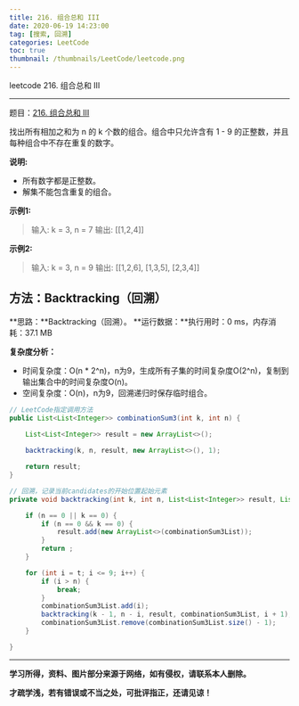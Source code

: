 ```yaml
---
title: 216. 组合总和 III
date: 2020-06-19 14:23:00
tag: [搜索, 回溯]
categories: LeetCode
toc: true
thumbnail: /thumbnails/LeetCode/leetcode.png
---
```


leetcode 216. 组合总和 III

<!--more-->

---

题目：[216. 组合总和 III](https://leetcode-cn.com/problems/combination-sum-iii/)

找出所有相加之和为 n 的 k 个数的组合。组合中只允许含有 1 - 9 的正整数，并且每种组合中不存在重复的数字。

**说明:**

* 所有数字都是正整数。
* 解集不能包含重复的组合。

**示例1:**

> 输入: k = 3, n = 7
> 输出: [[1,2,4]]

**示例2:**

> 输入: k = 3, n = 9
> 输出: [[1,2,6], [1,3,5], [2,3,4]]

## 方法：Backtracking（回溯）

**思路：**Backtracking（回溯）。
**运行数据：**执行用时：0 ms，内存消耗：37.1 MB

**复杂度分析：**

* 时间复杂度：O(n * 2^n)，n为9，生成所有子集的时间复杂度O(2^n)，复制到输出集合中的时间复杂度O(n)。
* 空间复杂度：O(n)，n为9，回溯递归时保存临时组合。

```java
// LeetCode指定调用方法 
public List<List<Integer>> combinationSum3(int k, int n) {
		
    List<List<Integer>> result = new ArrayList<>();

    backtracking(k, n, result, new ArrayList<>(), 1);

    return result;
}

// 回溯，记录当前candidates的开始位置起始元素
private void backtracking(int k, int n, List<List<Integer>> result, List<Integer> combinationSum3List, int t) {

    if (n == 0 || k == 0) {
        if (n == 0 && k == 0) {
            result.add(new ArrayList<>(combinationSum3List));
        }
        return ;
    }

    for (int i = t; i <= 9; i++) {
        if (i > n) {
            break;
        }
        combinationSum3List.add(i);
        backtracking(k - 1, n - i, result, combinationSum3List, i + 1);
        combinationSum3List.remove(combinationSum3List.size() - 1);
    }

}
```

---

**学习所得，资料、图片部分来源于网络，如有侵权，请联系本人删除。**

**才疏学浅，若有错误或不当之处，可批评指正，还请见谅！**